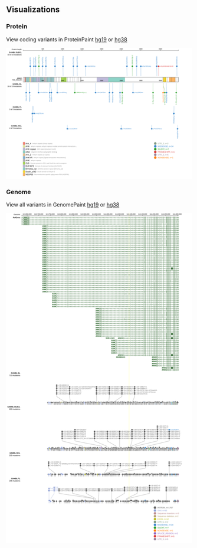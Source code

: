 ## Visualizations
### Protein
View coding variants in ProteinPaint [hg19](https://morinlab.github.io/LLMPP/GAMBL/ANK2_protein.html)  or [hg38](https://morinlab.github.io/LLMPP/GAMBL/ANK2_protein_hg38.html)

![](images/proteinpaint/ANK2_NM_001148.svg)

### Genome
View all variants in GenomePaint [hg19](https://morinlab.github.io/LLMPP/GAMBL/ANK2.html)  or [hg38](https://morinlab.github.io/LLMPP/GAMBL/ANK2_hg38.html)

![](images/proteinpaint/ANK2.svg)

